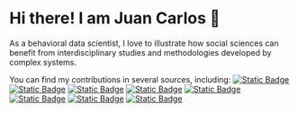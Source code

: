 # Hi there! I am Juan Carlos 👋

As a behavioral data scientist, I love to illustrate how social sciences can benefit from interdisciplinary studies and methodologies developed by complex systems. 

You can find my contributions in several sources, including:
[![Static Badge](https://img.shields.io/badge/-white?logo=orcid&logoColor=%23A6CE39&link=https%3A%2F%2Forcid.org%2F0000-0002-0301-5641)](https://orcid.org/0000-0002-0301-5641)
[![Static Badge](https://img.shields.io/badge/-%23AC0A32?logo=arxiv&logoColor=white&link=https%3A%2F%2Fwww.linkedin.com%2Fin%2Fjuan-c-correa-66958544%2F)](https://arxiv.org/search/?searchtype=author&query=Correa%2C+J+C)
[![Static Badge](https://img.shields.io/badge/-%232B65E1?logo=Linkedin&logoColor=white&link=https%3A%2F%2Fwww.linkedin.com%2Fin%2Fjuan-c-correa-66958544%2F)](https://www.linkedin.com/in/juan-c-correa-66958544/)
[![Static Badge](https://img.shields.io/badge/-%234CEACB?logo=researchgate&logoColor=white&link=https%3A%2F%2Fwww.researchgate.net%2Fprofile%2FJuan-C-Correa)](https://www.researchgate.net/profile/Juan-C-Correa)
[![Static Badge](https://img.shields.io/badge/-%234AA0F1?logo=Google-Scholar&logoColor=white&link=https%3A%2F%2Fscholar.google.com%2Fcitations%3Fuser%3Dfb0nE80AAAAJ%26hl%3Den)](https://scholar.google.com/citations?user=fb0nE80AAAAJ&hl=en)
[![Static Badge](https://img.shields.io/badge/-black?logo=medium&logoColor=white&link=https%3A%2F%2Fwww.youtube.com%2Fchannel%2FUCZcS_ZWECFcSBIapdbGeCkA)](https://medium.com/@juanccorrea)
[![Static Badge](https://img.shields.io/badge/-%23D60629?logo=YouTube&logoColor=white&link=https%3A%2F%2Fwww.youtube.com%2Fchannel%2FUCZcS_ZWECFcSBIapdbGeCkA)](https://www.youtube.com/channel/UCZcS_ZWECFcSBIapdbGeCkA)
[![Static Badge](https://img.shields.io/badge/-%23fd8000?logo=scopus&logoColor=white&link=https%3A%2F%2Fwww.scopus.com%2Fauthid%2Fdetail.uri%3FauthorId%3D57190250874)](https://www.scopus.com/authid/detail.uri?authorId=57190250874)



